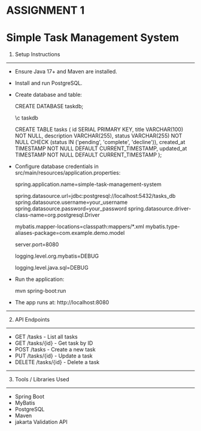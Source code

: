 ASSIGNMENT 1
=============================

Simple Task Management System
=============================

1. Setup Instructions
---------------------
- Ensure Java 17+ and Maven are installed.
- Install and run PostgreSQL.
- Create database and table:

  CREATE DATABASE taskdb;

  \c taskdb

  CREATE TABLE tasks (
    id SERIAL PRIMARY KEY,
    title VARCHAR(100) NOT NULL,
    description VARCHAR(255),
    status VARCHAR(255) NOT NULL CHECK (status IN ('pending', 'complete', 'decline')),
    created_at TIMESTAMP NOT NULL DEFAULT CURRENT_TIMESTAMP,
    updated_at TIMESTAMP NOT NULL DEFAULT CURRENT_TIMESTAMP
);


- Configure database credentials in src/main/resources/application.properties:

  spring.application.name=simple-task-management-system
  
  spring.datasource.url=jdbc:postgresql://localhost:5432/tasks_db
  spring.datasource.username=your_username
  spring.datasource.password=your_password
  spring.datasource.driver-class-name=org.postgresql.Driver
  
  mybatis.mapper-locations=classpath:mappers/*.xml
  mybatis.type-aliases-package=com.example.demo.model
  
  server.port=8080
  
  logging.level.org.mybatis=DEBUG
  
  logging.level.java.sql=DEBUG


- Run the application:

  mvn spring-boot:run

- The app runs at: http://localhost:8080

---

2. API Endpoints
----------------
- GET    /tasks         - List all tasks
- GET    /tasks/{id}    - Get task by ID
- POST   /tasks         - Create a new task
- PUT    /tasks/{id}    - Update a task
- DELETE /tasks/{id}    - Delete a task

---

3. Tools / Libraries Used
-------------------------
- Spring Boot
- MyBatis
- PostgreSQL
- Maven
- jakarta Validation API
